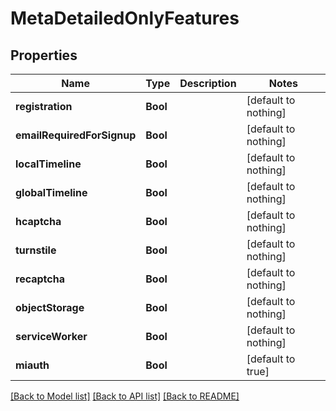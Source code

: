# MetaDetailedOnlyFeatures


## Properties
Name | Type | Description | Notes
------------ | ------------- | ------------- | -------------
**registration** | **Bool** |  | [default to nothing]
**emailRequiredForSignup** | **Bool** |  | [default to nothing]
**localTimeline** | **Bool** |  | [default to nothing]
**globalTimeline** | **Bool** |  | [default to nothing]
**hcaptcha** | **Bool** |  | [default to nothing]
**turnstile** | **Bool** |  | [default to nothing]
**recaptcha** | **Bool** |  | [default to nothing]
**objectStorage** | **Bool** |  | [default to nothing]
**serviceWorker** | **Bool** |  | [default to nothing]
**miauth** | **Bool** |  | [default to true]


[[Back to Model list]](../README.md#models) [[Back to API list]](../README.md#api-endpoints) [[Back to README]](../README.md)


